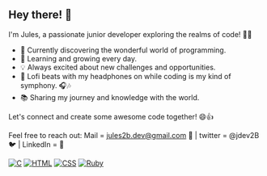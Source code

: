 
## Hey there! 👋

I'm Jules, a passionate junior developer exploring the realms of code! 🚀✨

- 🔭 Currently discovering the wonderful world of programming.
- 🌱 Learning and growing every day.
- 💡 Always excited about new challenges and opportunities.
- 🎵 Lofi beats with my headphones on while coding is my kind of symphony. 🎧🎶
- 📚 Sharing my journey and knowledge with the world.

Let's connect and create some awesome code together! 😄👍

Feel free to reach out: Mail = jules2b.dev@gmail.com 📩 | twitter = @jdev2B 🐦 | LinkedIn  = 💼


[![C](https://img.shields.io/badge/-C-A8B9CC?style=flat-square&logo=c&logoColor=white)](https://example.com)
[![HTML](https://img.shields.io/badge/-HTML-E34F26?style=flat-square&logo=html5&logoColor=white)](https://example.com)
[![CSS](https://img.shields.io/badge/-CSS-1572B6?style=flat-square&logo=css3&logoColor=white)](https://example.com)
[![Ruby](https://img.shields.io/badge/-Ruby-CC342D?style=flat-square&logo=ruby&logoColor=white)](https://example.com)
